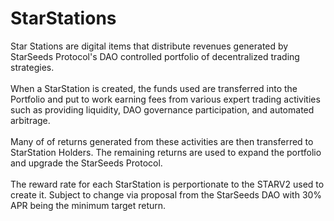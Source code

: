 # StarStations

Star Stations are digital items that distribute revenues generated by StarSeeds Protocol's DAO controlled portfolio of decentralized trading strategies.\
\
When a StarStation is created, the funds used are transferred into the Portfolio and put to work earning fees from various expert trading activities such as providing liquidity, DAO governance participation, and automated arbitrage.\
\
Many of of returns generated from these activities are then transferred to StarStation Holders. The remaining returns are used to expand the portfolio and upgrade the StarSeeds Protocol.\
\
The reward rate for each StarStation is perportionate to the STARV2 used to create it. Subject to change via proposal from the StarSeeds DAO with 30% APR being the minimum target return.

